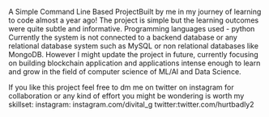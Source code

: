 A Simple Command Line Based ProjectBuilt by me in my journey of learning to code almost a year ago! The project is simple but the learning outcomes were quite subtle and informative.
Programming languages used - python
Currently the system is not connected to a backend database or any relational database system such as MySQL or non relational databases like MongoDB.
However I might update the project in future, currently focusing on building blockchain application and applications intense enough to learn and grow in the field of computer science of ML/AI and Data Science.

If you like this project feel free to dm me on twitter on instagram for collaboration or any kind of effort you might be wondering is worth my skillset:
instagram: instagram.com/divital_g
twitter:twitter.com/hurtbadly2

